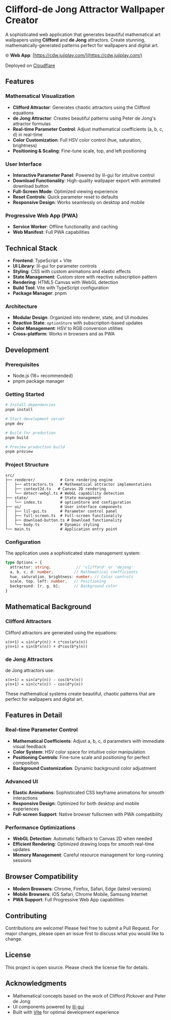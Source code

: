 # Clifford-de Jong Attractor Wallpaper Creator

A sophisticated web application that generates beautiful mathematical art wallpapers using **Clifford** and **de Jong** attractors. Create stunning, mathematically-generated patterns perfect for wallpapers and digital art.

🌐 **Web App**: [https://cdw.jujiplay.com/](https://cdw.jujiplay.com/)

Deployed on [Cloudflare](https://cloudflare.com/)

## Features

### Mathematical Visualization
- **Clifford Attractor**: Generates chaotic attractors using the Clifford equations
- **de Jong Attractor**: Creates beautiful patterns using Peter de Jong's attractor formulas
- **Real-time Parameter Control**: Adjust mathematical coefficients (a, b, c, d) in real-time
- **Color Customization**: Full HSV color control (hue, saturation, brightness)
- **Positioning & Scaling**: Fine-tune scale, top, and left positioning

### User Interface
- **Interactive Parameter Panel**: Powered by lil-gui for intuitive control
- **Download Functionality**: High-quality wallpaper export with animated download button
- **Full-Screen Mode**: Optimized viewing experience
- **Reset Controls**: Quick parameter reset to defaults
- **Responsive Design**: Works seamlessly on desktop and mobile

### Progressive Web App (PWA)
- **Service Worker**: Offline functionality and caching
- **Web Manifest**: Full PWA capabilities

## Technical Stack

- **Frontend**: TypeScript + Vite
- **UI Library**: lil-gui for parameter controls
- **Styling**: CSS with custom animations and elastic effects
- **State Management**: Custom store with reactive subscription pattern
- **Rendering**: HTML5 Canvas with WebGL detection
- **Build Tool**: Vite with TypeScript configuration
- **Package Manager**: pnpm

### Architecture
- **Modular Design**: Organized into renderer, state, and UI modules
- **Reactive State**: `optionStore` with subscription-based updates
- **Color Management**: HSV to RGB conversion utilities
- **Cross-platform**: Works in browsers and as PWA

## Development

### Prerequisites
- Node.js (16+ recommended)
- pnpm package manager

### Getting Started

```bash
# Install dependencies
pnpm install

# Start development server
pnpm dev

# Build for production
pnpm build

# Preview production build
pnpm preview
```

### Project Structure

```
src/
├── renderer/           # Core rendering engine
│   ├── attractors.ts   # Mathematical attractor implementations
│   ├── context2d.ts   # Canvas 2D rendering
│   └── detect-webgl.ts # WebGL capability detection
├── state/              # State management
│   └── index.ts        # optionStore and configuration
├── ui/                 # User interface components
│   ├── lil-gui.ts      # Parameter control panel
│   ├── full-screen.ts  # Full-screen functionality
│   ├── download-button.ts # Download functionality
│   └── body.ts         # Dynamic styling
└── main.ts             # Application entry point
```

### Configuration

The application uses a sophisticated state management system:

```typescript
type Options = {
  attractor: string;           // 'clifford' or 'dejong'
  a, b, c, d: number;         // Mathematical coefficients
  hue, saturation, brightness: number; // Color controls
  scale, top, left: number;   // Positioning
  background: [r, g, b];      // Background color
}
```

## Mathematical Background

### Clifford Attractors
Clifford attractors are generated using the equations:
```
x(n+1) = sin(a*y(n)) + c*cos(a*x(n))
y(n+1) = sin(b*x(n)) + d*cos(b*y(n))
```

### de Jong Attractors  
de Jong attractors use:
```
x(n+1) = sin(a*y(n)) - cos(b*x(n))
y(n+1) = sin(c*x(n)) - cos(d*y(n))
```

These mathematical systems create beautiful, chaotic patterns that are perfect for wallpapers and digital art.

## Features in Detail

### Real-time Parameter Control
- **Mathematical Coefficients**: Adjust a, b, c, d parameters with immediate visual feedback
- **Color System**: HSV color space for intuitive color manipulation
- **Positioning Controls**: Fine-tune scale and positioning for perfect composition
- **Background Customization**: Dynamic background color adjustment

### Advanced UI
- **Elastic Animations**: Sophisticated CSS keyframe animations for smooth interactions
- **Responsive Design**: Optimized for both desktop and mobile experiences
- **Full-screen Support**: Native browser fullscreen with PWA compatibility

### Performance Optimizations
- **WebGL Detection**: Automatic fallback to Canvas 2D when needed
- **Efficient Rendering**: Optimized drawing loops for smooth real-time updates
- **Memory Management**: Careful resource management for long-running sessions

## Browser Compatibility

- **Modern Browsers**: Chrome, Firefox, Safari, Edge (latest versions)
- **Mobile Browsers**: iOS Safari, Chrome Mobile, Samsung Internet
- **PWA Support**: Full Progressive Web App capabilities

## Contributing

Contributions are welcome! Please feel free to submit a Pull Request. For major changes, please open an issue first to discuss what you would like to change.

## License

This project is open source. Please check the license file for details.

## Acknowledgments

- Mathematical concepts based on the work of Clifford Pickover and Peter de Jong
- UI components powered by [lil-gui](https://lil-gui.georgealways.com/)
- Built with [Vite](https://vitejs.dev/) for optimal development experience
